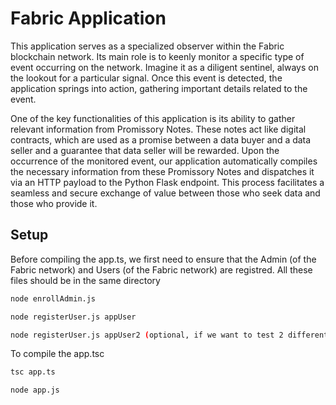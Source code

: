# Fabric Application
This application serves as a specialized observer within the Fabric blockchain network. Its main role is to keenly monitor a specific type of event occurring on the network. Imagine it as a diligent sentinel, always on the lookout for a particular signal. Once this event is detected, the application springs into action, gathering important details related to the event.

One of the key functionalities of this application is its ability to gather relevant information from Promissory Notes. These notes act like digital contracts, which are used as a promise between a data buyer and a data seller and a guarantee that data seller will be rewarded. Upon the occurrence of the monitored event, our application automatically compiles the necessary information from these Promissory Notes and dispatches it via an HTTP payload to the Python Flask endpoint. This process facilitates a seamless and secure exchange of value between those who seek data and those who provide it.

## Setup

Before compiling the app.ts, we first need to ensure that the Admin (of the Fabric network) and Users (of the Fabric network) are registred. All these files should be in the same directory

```bash
node enrollAdmin.js

node registerUser.js appUser

node registerUser.js appUser2 (optional, if we want to test 2 different applications instances)
```

To compile the app.tsc

```bash
tsc app.ts

node app.js
```
